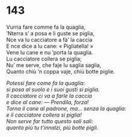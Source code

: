 # 143
  
Vurria fare comme fa la quaglia,  
’Nterra s’ a posa e li guste se piglia,  
Nce va lu cacciatore a fà’ la caccia  
E nce dice a lu cane: « Pigliatella! »  
Vene lu cane e nu ’porta la quaglia.  
Lu cacciatore collera se piglia;  
Nu’ me serve, che faje lu saglia saglia,  
Quanto chiù ’n coppa vaje, chiù botte piglie.

*Potessi fare come fa la quaglia:  
si posa al suolo e i suoi gusti si piglia.  
Il cacciatore ci va a farle la caccia  
e dice al cane: — Prendila, forza!  
Torna il cane al padrone, ma... senza la quaglia:  
e il cacciatore collera si piglia!  
Non serve far tutto questo sali sali:  
quanto più tu t’innalzi, più botte pigli.*



